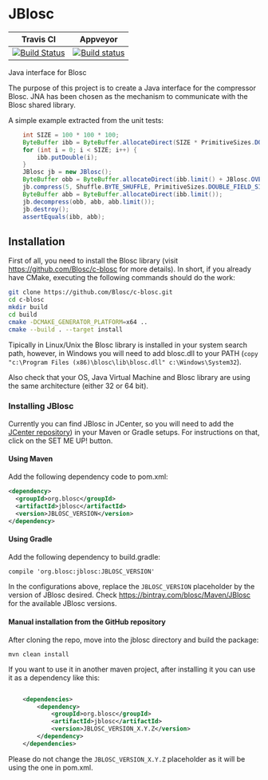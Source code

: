 # JBlosc

| **Travis CI** | **Appveyor** |
|---------------|--------------|
|[![Build Status](https://travis-ci.org/Blosc/JBlosc.svg?branch=master)](https://travis-ci.org/Blosc/JBlosc) |[![Build status](https://ci.appveyor.com/api/projects/status/am0bqlei05iw83rs?svg=true)](https://ci.appveyor.com/project/FrancescAlted/jblosc-9eoe9)|

Java interface for Blosc

The purpose of this project is to create a Java interface for the compressor Blosc. JNA has been chosen as the mechanism to communicate with the Blosc shared library.

A simple example extracted from the unit tests:
```java
    int SIZE = 100 * 100 * 100;
    ByteBuffer ibb = ByteBuffer.allocateDirect(SIZE * PrimitiveSizes.DOUBLE_FIELD_SIZE);
    for (int i = 0; i < SIZE; i++) {
        ibb.putDouble(i);
    }
    JBlosc jb = new JBlosc();
    ByteBuffer obb = ByteBuffer.allocateDirect(ibb.limit() + JBlosc.OVERHEAD);
    jb.compress(5, Shuffle.BYTE_SHUFFLE, PrimitiveSizes.DOUBLE_FIELD_SIZE, ibb, ibb.limit(), obb, obb.limit());
    ByteBuffer abb = ByteBuffer.allocateDirect(ibb.limit());
    jb.decompress(obb, abb, abb.limit());
    jb.destroy();
    assertEquals(ibb, abb);
```
## Installation

First of all, you need to install the Blosc library (visit https://github.com/Blosc/c-blosc for more details). In short, if you already have CMake, executing the following commands should do the work:

```bash
git clone https://github.com/Blosc/c-blosc.git
cd c-blosc
mkdir build
cd build
cmake -DCMAKE_GENERATOR_PLATFORM=x64 ..
cmake --build . --target install
```
Tipically in Linux/Unix the Blosc library is installed in your system search path, however, in Windows you will need to add blosc.dll to your PATH (```copy "c:\Program Files (x86)\blosc\lib\blosc.dll" c:\Windows\System32```).

Also check that your OS, Java Virtual Machine and Blosc library are using the same architecture (either 32 or 64 bit).

### Installing JBlosc
Currently you can find JBlosc in JCenter, so you will need to add the [JCenter repository](https://bintray.com/bintray/jcenter)) in your Maven or Gradle setups.  For instructions on that, click on the SET ME UP! button.

#### Using Maven
Add the following dependency code to pom.xml:

```xml
<dependency>
  <groupId>org.blosc</groupId>
  <artifactId>jblosc</artifactId>
  <version>JBLOSC_VERSION</version>
</dependency>
```
#### Using Gradle
Add the following dependency to build.gradle:

```xml
compile 'org.blosc:jblosc:JBLOSC_VERSION'
```

In the configurations above, replace the `JBLOSC_VERSION` placeholder by the version of JBlosc desired.  Check https://bintray.com/blosc/Maven/JBlosc for the available JBlosc versions.

#### Manual installation from the GitHub repository
After cloning the repo, move into the jblosc directory and build the package:

```
mvn clean install
```

If you want to use it in another maven project, after installing it you can use it as a dependency like this:

```xml

    <dependencies>
        <dependency>
            <groupId>org.blosc</groupId>
            <artifactId>jblosc</artifactId>
            <version>JBLOSC_VERSION_X.Y.Z</version>
        </dependency>
    </dependencies>
```

Please do not change the `JBLOSC_VERSION_X.Y.Z` placeholder as it will be using the one in pom.xml.
